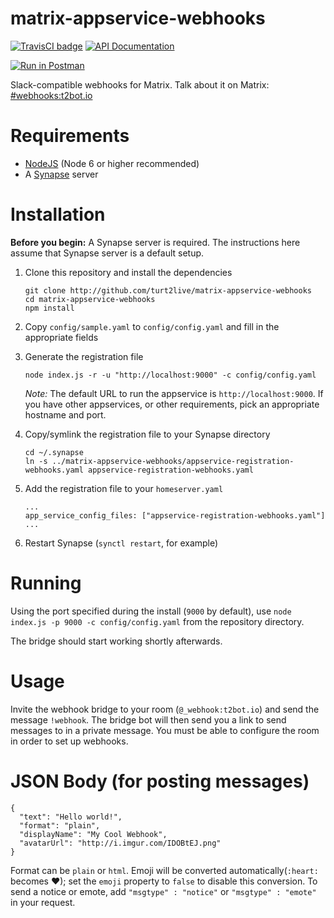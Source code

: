 # matrix-appservice-webhooks

[![TravisCI badge](https://travis-ci.org/turt2live/matrix-appservice-webhooks.svg?branch=master)](https://travis-ci.org/turt2live/matrix-appservice-webhooks)
[![API Documentation](https://img.shields.io/badge/api%20documentation-Postman-blue.svg)](https://documenter.getpostman.com/view/1707443/matrix-webhooks/6fYShpU)

[![Run in Postman](https://run.pstmn.io/button.svg)](https://app.getpostman.com/run-collection/803b1c8e7f6fad521390)

Slack-compatible webhooks for Matrix. Talk about it on Matrix: [#webhooks:t2bot.io](https://matrix.to/#/#webhooks:t2bot.io)

# Requirements

* [NodeJS](https://nodejs.org/en/) (Node 6 or higher recommended)
* A [Synapse](https://github.com/matrix-org/synapse) server

# Installation

**Before you begin:** A Synapse server is required. The instructions here assume that Synapse server is a default setup.

1. Clone this repository and install the dependencies
   ```
   git clone http://github.com/turt2live/matrix-appservice-webhooks
   cd matrix-appservice-webhooks
   npm install
   ```

2. Copy `config/sample.yaml` to `config/config.yaml` and fill in the appropriate fields
3. Generate the registration file
   ```
   node index.js -r -u "http://localhost:9000" -c config/config.yaml
   ```
   *Note:* The default URL to run the appservice is `http://localhost:9000`. If you have other appservices, or other requirements, pick an appropriate hostname and port.

4. Copy/symlink the registration file to your Synapse directory
   ```
   cd ~/.synapse
   ln -s ../matrix-appservice-webhooks/appservice-registration-webhooks.yaml appservice-registration-webhooks.yaml
   ```

5. Add the registration file to your `homeserver.yaml`
   ```
   ...
   app_service_config_files: ["appservice-registration-webhooks.yaml"]
   ...
   ```

6. Restart Synapse (`synctl restart`, for example)

# Running

Using the port specified during the install (`9000` by default), use `node index.js -p 9000 -c config/config.yaml` from the repository directory.

The bridge should start working shortly afterwards.

# Usage

Invite the webhook bridge to your room (`@_webhook:t2bot.io`) and send the message `!webhook`. The bridge bot will then send you a link to send messages to in a private message. You must be able to configure the room in order to set up webhooks.

# JSON Body (for posting messages)

```
{
  "text": "Hello world!",
  "format": "plain",
  "displayName": "My Cool Webhook",
  "avatarUrl": "http://i.imgur.com/IDOBtEJ.png"
}
```

Format can be `plain` or `html`. Emoji will be converted automatically(`:heart:` becomes ❤); set the `emoji` property to `false` to disable this conversion.
To send a notice or emote, add `"msgtype" : "notice"` or `"msgtype" : "emote"` in your request.
